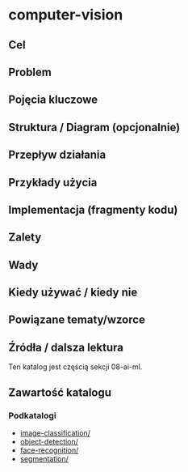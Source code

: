 # computer-vision

## Cel

## Problem

## Pojęcia kluczowe

## Struktura / Diagram (opcjonalnie)

## Przepływ działania

## Przykłady użycia

## Implementacja (fragmenty kodu)

## Zalety

## Wady

## Kiedy używać / kiedy nie

## Powiązane tematy/wzorce

## Źródła / dalsza lektura


Ten katalog jest częścią sekcji 08-ai-ml.

## Zawartość katalogu

### Podkatalogi

- [image-classification/](image-classification/)
- [object-detection/](object-detection/)
- [face-recognition/](face-recognition/)
- [segmentation/](segmentation/)


